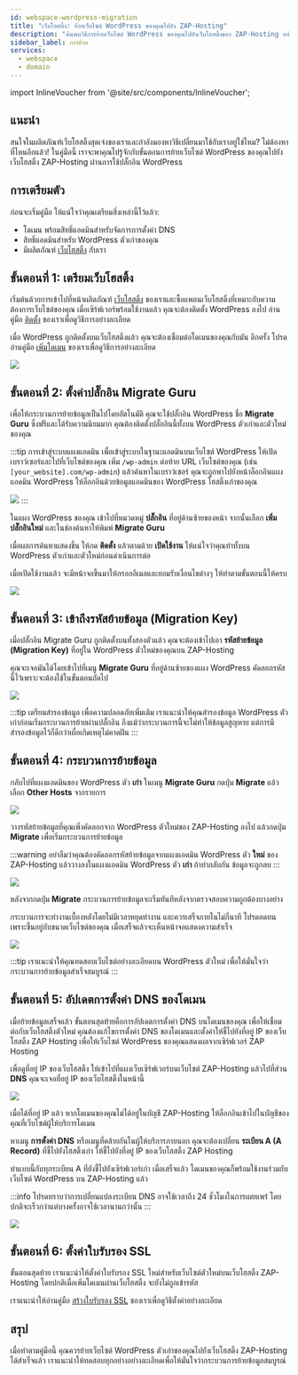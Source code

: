 ```yaml
---
id: webspace-wordpress-migration
title: "เว็บโฮสติ้ง: ย้ายเว็บไซต์ WordPress ของคุณไปยัง ZAP-Hosting"
description: "ค้นพบวิธีการย้ายเว็บไซต์ WordPress ของคุณไปยังเว็บโฮสติ้งของ ZAP-Hosting อย่างราบรื่น → เรียนรู้เพิ่มเติมตอนนี้"
sidebar_label: การย้าย
services:
  - webspace
  - domain
---
```


import InlineVoucher from '@site/src/components/InlineVoucher';

## แนะนำ

สนใจในผลิตภัณฑ์เว็บโฮสติ้งสุดเจ๋งของเราและกำลังมองหาวิธีเปลี่ยนมาใช้กับเราอยู่ใช่ไหม? ไม่ต้องหาที่ไหนอีกแล้ว! ในคู่มือนี้ เราจะพาคุณไปรู้จักกับขั้นตอนการย้ายเว็บไซต์ WordPress ของคุณไปยังเว็บโฮสติ้ง ZAP-Hosting ผ่านการใช้ปลั๊กอิน WordPress

<InlineVoucher />

## การเตรียมตัว

ก่อนจะเริ่มคู่มือ ให้แน่ใจว่าคุณเตรียมสิ่งเหล่านี้ไว้แล้ว:
- โดเมน พร้อมสิทธิ์แอดมินสำหรับจัดการการตั้งค่า DNS
- สิทธิ์แอดมินสำหรับ WordPress ตัวเก่าของคุณ
- มีผลิตภัณฑ์ [เว็บโฮสติ้ง](https://zap-hosting.com/en/shop/product/webspace/) กับเรา

## ขั้นตอนที่ 1: เตรียมเว็บโฮสติ้ง

เริ่มต้นด้วยการเข้าไปที่หน้าผลิตภัณฑ์ [เว็บโฮสติ้ง](https://zap-hosting.com/en/shop/product/webspace/) ของเราและซื้อแพลนเว็บโฮสติ้งที่เหมาะกับความต้องการเว็บไซต์ของคุณ เมื่อเซิร์ฟเวอร์พร้อมใช้งานแล้ว คุณจะต้องติดตั้ง WordPress ลงไป อ่านคู่มือ [ติดตั้ง](webspace-wordpress.md) ของเราเพื่อดูวิธีการอย่างละเอียด

เมื่อ WordPress ถูกติดตั้งบนเว็บโฮสติ้งแล้ว คุณจะต้องเชื่อมต่อโดเมนของคุณกับมัน อีกครั้ง โปรดอ่านคู่มือ [เพิ่มโดเมน](webspace-adddomain.md) ของเราเพื่อดูวิธีการอย่างละเอียด

![](https://screensaver01.zap-hosting.com/index.php/s/Qa3mmmQtTybNgGj/preview)


## ขั้นตอนที่ 2: ตั้งค่าปลั๊กอิน Migrate Guru

เพื่อให้กระบวนการย้ายข้อมูลเป็นไปโดยอัตโนมัติ คุณจะใช้ปลั๊กอิน WordPress ชื่อ **Migrate Guru** ซึ่งฟรีและได้รับความนิยมมาก คุณต้องติดตั้งปลั๊กอินนี้ทั้งบน WordPress ตัวเก่าและตัวใหม่ของคุณ

:::tip การเข้าสู่ระบบแผงแอดมิน
เพื่อเข้าสู่ระบบในฐานะแอดมินบนเว็บไซต์ WordPress ให้เปิดเบราว์เซอร์และไปที่เว็บไซต์ของคุณ เพิ่ม `/wp-admin` ต่อท้าย URL เว็บไซต์ของคุณ (เช่น `[your_website].com/wp-admin`) แล้วค้นหาในเบราว์เซอร์ คุณจะถูกพาไปยังหน้าล็อกอินแผงแอดมิน WordPress ให้ล็อกอินด้วยข้อมูลแอดมินของ WordPress โฮสติ้งเก่าของคุณ

![](https://screensaver01.zap-hosting.com/index.php/s/zwzRyGJwEJMNPGQ/preview)
:::

ในแผง WordPress ของคุณ เข้าไปที่หมวดหมู่ **ปลั๊กอิน** ที่อยู่ด้านซ้ายของหน้า จากนั้นเลือก **เพิ่มปลั๊กอินใหม่** และในช่องค้นหาให้พิมพ์ **Migrate Guru**

เมื่อผลการค้นหาแสดงขึ้น ให้กด **ติดตั้ง** แล้วตามด้วย **เปิดใช้งาน** ให้แน่ใจว่าคุณทำทั้งบน WordPress ตัวเก่าและตัวใหม่ก่อนดำเนินการต่อ

เมื่อเปิดใช้งานแล้ว จะมีหน้าจอขึ้นมาให้กรอกอีเมลและยอมรับเงื่อนไขต่างๆ ให้ทำตามขั้นตอนนี้ให้ครบ

![](https://screensaver01.zap-hosting.com/index.php/s/SXYGfpWJTwNyYjJ/preview)

## ขั้นตอนที่ 3: เข้าถึงรหัสย้ายข้อมูล (Migration Key)

เมื่อปลั๊กอิน Migrate Guru ถูกติดตั้งบนทั้งสองตัวแล้ว คุณจะต้องเข้าไปเอา **รหัสย้ายข้อมูล (Migration Key)** ที่อยู่ใน WordPress ตัวใหม่ของคุณบน ZAP-Hosting

คุณจะเจอมันได้โดยเข้าไปที่เมนู **Migrate Guru** ที่อยู่ด้านซ้ายของแผง WordPress คัดลอกรหัสนี้ไว้เพราะจะต้องใช้ในขั้นตอนถัดไป

![](https://screensaver01.zap-hosting.com/index.php/s/g3X9fMrqoWyfwtN/preview)

:::tip เตรียมสำรองข้อมูล
เพื่อความปลอดภัยเพิ่มเติม เราแนะนำให้คุณสำรองข้อมูล WordPress ตัวเก่าก่อนเริ่มกระบวนการย้ายผ่านปลั๊กอิน ถึงแม้ว่ากระบวนการนี้จะไม่ทำให้ข้อมูลสูญหาย แต่การมีสำรองข้อมูลไว้ก็ดีกว่าเผื่อเกิดเหตุไม่คาดฝัน
:::

## ขั้นตอนที่ 4: กระบวนการย้ายข้อมูล

กลับไปที่แผงแอดมินของ WordPress ตัว **เก่า** ในเมนู **Migrate Guru** กดปุ่ม **Migrate** แล้วเลือก **Other Hosts** จากรายการ

![](https://screensaver01.zap-hosting.com/index.php/s/x6ctdxnL2mdpTt5/preview)

วางรหัสย้ายข้อมูลที่คุณเพิ่งคัดลอกจาก WordPress ตัวใหม่ของ ZAP-Hosting ลงไป แล้วกดปุ่ม **Migrate** เพื่อเริ่มกระบวนการย้ายข้อมูล

:::warning
อย่าลืมว่าคุณต้องคัดลอกรหัสย้ายข้อมูลจากแผงแอดมิน WordPress ตัว **ใหม่** ของ ZAP-Hosting แล้ววางลงในแผงแอดมิน WordPress ตัว **เก่า** ถ้าทำกลับกัน ข้อมูลจะถูกลบ
:::

![](https://screensaver01.zap-hosting.com/index.php/s/7nEr2L48PKCDXrj/preview)

หลังจากกดปุ่ม **Migrate** กระบวนการย้ายข้อมูลจะเริ่มทันทีหลังจากตรวจสอบความถูกต้องบางอย่าง

กระบวนการจะทำงานเบื้องหลังโดยไม่มีเวลาหยุดทำงาน และควรเสร็จภายในไม่กี่นาที โปรดอดทนเพราะขึ้นอยู่กับขนาดเว็บไซต์ของคุณ เมื่อเสร็จแล้วจะเห็นหน้าจอแสดงความสำเร็จ

![](https://screensaver01.zap-hosting.com/index.php/s/YHSAwLkCjWBHsHT/preview)

:::tip
เราแนะนำให้คุณทดสอบเว็บไซต์อย่างละเอียดบน WordPress ตัวใหม่ เพื่อให้มั่นใจว่ากระบวนการย้ายข้อมูลสำเร็จสมบูรณ์
:::

## ขั้นตอนที่ 5: อัปเดตการตั้งค่า DNS ของโดเมน

เมื่อย้ายข้อมูลเสร็จแล้ว ขั้นตอนสุดท้ายคือการอัปเดตการตั้งค่า DNS บนโดเมนของคุณ เพื่อให้เชื่อมต่อกับเว็บโฮสติ้งตัวใหม่ คุณต้องแก้ไขการตั้งค่า DNS ของโดเมนและตั้งค่าให้ชี้ไปยังที่อยู่ IP ของเว็บโฮสติ้ง ZAP Hosting เพื่อให้เว็บไซต์ WordPress ของคุณแสดงผลจากเซิร์ฟเวอร์ ZAP Hosting

เพื่อดูที่อยู่ IP ของเว็บโฮสติ้ง ให้เข้าไปที่แผงเว็บเซิร์ฟเวอร์บนเว็บไซต์ ZAP-Hosting แล้วไปที่ส่วน **DNS** คุณจะเจอที่อยู่ IP ของเว็บโฮสติ้งในหน้านี้

![](https://screensaver01.zap-hosting.com/index.php/s/pd8iQdXsd8Kaobd/preview)

เมื่อได้ที่อยู่ IP แล้ว หากโดเมนของคุณไม่ได้อยู่ในบัญชี ZAP-Hosting ให้ล็อกอินเข้าไปในบัญชีของคุณที่เว็บไซต์ผู้ให้บริการโดเมน

หาเมนู **การตั้งค่า DNS** หรือเมนูที่คล้ายกันในผู้ให้บริการภายนอก คุณจะต้องเปลี่ยน **ระเบียน A (A Record)** ที่ชี้ไปยังโฮสติ้งเก่า ให้ชี้ไปยังที่อยู่ IP ของเว็บโฮสติ้ง ZAP Hosting

ทำแบบนี้กับทุกระเบียน A ที่ยังชี้ไปยังเซิร์ฟเวอร์เก่า เมื่อเสร็จแล้ว โดเมนของคุณก็พร้อมใช้งานร่วมกับเว็บไซต์ WordPress บน ZAP-Hosting แล้ว

:::info
โปรดทราบว่าการเปลี่ยนแปลงระเบียน DNS อาจใช้เวลาถึง 24 ชั่วโมงในการเผยแพร่ โดยปกติจะเร็วกว่าแต่บางครั้งอาจใช้เวลานานกว่านั้น
:::

![](https://screensaver01.zap-hosting.com/index.php/s/P93CG3MLJc2DL3i/preview)

## ขั้นตอนที่ 6: ตั้งค่าใบรับรอง SSL

ขั้นตอนสุดท้าย เราแนะนำให้ตั้งค่าใบรับรอง SSL ใหม่สำหรับเว็บไซต์ตัวใหม่บนเว็บโฮสติ้ง ZAP-Hosting โดยปกติเมื่อเพิ่มโดเมนผ่านเว็บโฮสติ้ง จะยังไม่ถูกเข้ารหัส

เราแนะนำให้อ่านคู่มือ [สร้างใบรับรอง SSL](webspace-plesk-ssl.md) ของเราเพื่อดูวิธีตั้งค่าอย่างละเอียด

## สรุป

เมื่อทำตามคู่มือนี้ คุณควรย้ายเว็บไซต์ WordPress ตัวเก่าของคุณไปยังเว็บโฮสติ้ง ZAP-Hosting ได้สำเร็จแล้ว เราแนะนำให้ทดสอบทุกอย่างอย่างละเอียดเพื่อให้มั่นใจว่ากระบวนการย้ายข้อมูลสมบูรณ์

<InlineVoucher />